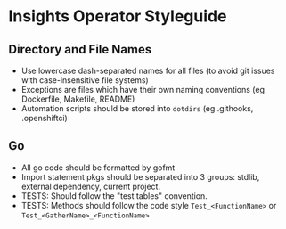 # Insights Operator Styleguide

## Directory and File Names

- Use lowercase dash-separated names for all files (to avoid git issues with case-insensitive file systems)
- Exceptions are files which have their own naming conventions (eg Dockerfile, Makefile, README)
- Automation scripts should be stored into `dotdirs` (eg .githooks, .openshiftci)

## Go

- All go code should be formatted by gofmt
- Import statement pkgs should be separated into 3 groups: stdlib, external dependency, current project.
- TESTS: Should follow the "test tables" convention.
- TESTS: Methods should follow the code style `Test_<FunctionName>` or `Test_<GatherName>_<FunctionName>`
